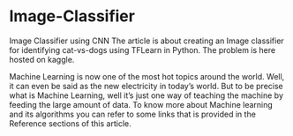 # Image-Classifier


Image Classifier using CNN
The article is about creating an Image classifier for identifying cat-vs-dogs using TFLearn in Python. The problem is here hosted on kaggle.

Machine Learning is now one of the most hot topics around the world. Well, it can even be said as the new electricity in today’s world. But to be precise what is Machine Learning, well it’s just one way of teaching the machine by feeding the large amount of data. To know more about Machine learning and its algorithms you can refer to some links that is provided in the Reference sections of this article.

